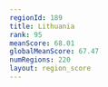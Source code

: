 ```yaml
---
regionId: 189
title: Lithuania
rank: 95
meanScore: 68.01
globalMeanScore: 67.47
numRegions: 220
layout: region_score
---
```

